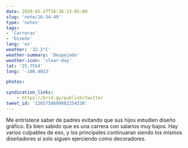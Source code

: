 ```yaml
---
date: 2020-05-27T16:36:13-05:00
slug: 'note/16-34-49'
type: 'notes'
tags:
- 'Carreras'
- 'Diseño'
lang: 'es'
weather: '32.2°C'
weather-summary: 'Despejado'
weather-icon: 'clear-day'
lat: '25.7554'
long: '-100.4023'

photos:

syndication_links:
    - https://brid.gy/publish/twitter
tweet_id: '1265758699882254336'
---
```

Me entristece saber de padres evitando que sus hijos estudien diseño gráfico. Es bien sabido que es una carrera con salarios muy bajos. Hay varios culpables de eso, y los principales continuaran siendo los mismos diseñadores si solo siguen ejerciendo como decoradores.
